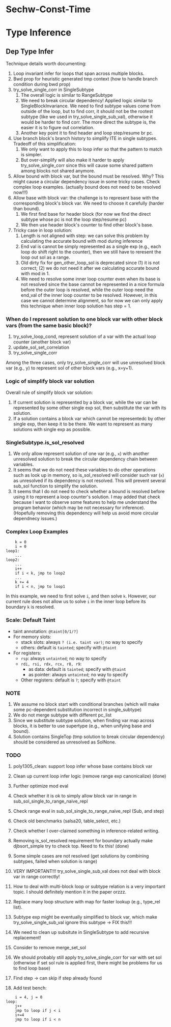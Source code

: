 # Sechw-Const-Time

# Type Inference

## Dep Type Infer

Technique details worth documenting:
1. Loop invariant infer for loops that span across multiple blocks.
2. Bwd prop for heuristic generated tmp context (how to handle branch condition during bwd prop)
3. try_solve_single_corr in SingleSubtype
    1. The overall logic is similar to RangeSubtype
    2. We need to break circular dependency! Applied logic similar to SingleBlockInvariance. We need to find subtype values come from outside of the loop, but to find corr, it should not be the rootest subtype (like we used in try_solve_single_sub_val), otherwise it would be harder to find corr. The more direct the subtype is, the easier it is to figure out correlation.
    3. Another key point it to find header and loop step/resume br pc.
4. Use branch block's branch history to simplify ITE in single subtypes. Tradeoff of this simplification:
    1. We only want to apply this to loop infer so that the pattern to match is simpler.  
    2. But over-simplify will also make it harder to apply try_solve_single_corr since this will cause some shared pattern among blocks not shared anymore.
5. Allow bound with block var, but the bound must be resolved. Why? This might cause a circular dependency issue in some tricky cases. Check complex loop examples. (actually bound does not need to be resolved now!!!)
6. Allow base with block var: the challenge is to represent base with the corresponding block's block var. We need to choose it carefully (harder than bound).
    1. We first find base for header block (for now we find the direct subtype whose pc is not the loop step/resume pc)
    2. We then use header block's counter to find other block's base.
7. Tricky case in loop solution:
    1. Length is not aligned with step: we can solve this problem by calculating the accurate bound with mod during inference
    2. End val is cannot be simply represented as a single exp (e.g., each loop do shift right to the counter), then we still have to reresent the loop out sol as a range.
    3. Old dirty fix for gen_other_loop_sol is deprecated since (1) it is not correct; (2) we do not need it after we calculating accurate bound with mod in 1.
    4. We need to resolve some inner loop counter even when its base is not resolved since the base cannot be represented in a nice formula before the outer loop is resolved, while the outer loop need the end_val of the inner loop counter to be resolved. However, in this case we cannot determine alignment, so for now we can only apply this technique when inner loop solution has step = 1.


### When do I represent solution to one block var with other block vars (from the same basic block)?
1. try_solve_loop_cond, represent solution of a var with the actual loop counter (another block var)
2. update_sol_set_correlation
3. try_solve_single_corr

Among the three cases, only try_solve_single_corr will use unresolved block var (e.g., y) to represent sol of other block vars (e.g., x=y+1).

### Logic of simplify block var solution
Overall rule of simplify block var solution:
1. If current solution is represented by a block var, while the var can be represented by some other single exp sol, then substitute the var with its solution.
2. If a solution contains a block var which cannot be representedc by other single exp, then keep it to be there. We want to represent as many solutions with single exp as possible.

### SingleSubtype.is_sol_resolved
1. We only allow represent solution of one var (e.g., `x`) with another unresolved solution to break the circular dependency chain between variables.
2. It seems that we do not need these variables to do other operations such as look up in memory, so is_sol_resolved will consider such var (`x`) as unresolved if its dependency is not resolved. This will prevent several sub_sol function to simplify the solution.
3. It seems that I do not need to check whether a bound is resolved before using it to represent a loop counter's solution. I may added that check because I want to observe some features to help me understand the program behavior (which may be not necessary for inference). (Hopefully removing this dependency will help us avoid more circular dependnecy issues.)

### Complex Loop Examples
```
    k = 0
    i = 0
loop1:
    ...
loop2:
    ...
    i++
    if i < k, jmp to loop2
    ...
    k += 4
    if i < n, jmp to loop1
```
In this example, we need to first solve `i`, and then solve `k`. However, our current rule does not allow us to solve `i` in the inner loop before its boundary `k` is resolved.

### Scale: Default Taint
* taint annotation: `@taint[0/1/?]`
* For memory slots:
  * stack slots: always `? (i.e. taint var)`; no way to specify
  * others: default is `tainted`; specify with `@taint`
* For registers:
  * `rsp`: always `untainted`; no way to specify
  * `rdi, rsi, rdx, rcx, r8, r9`:
    * as data: default is `tainted`; specify with `@taint`
    * as pointer: always `untainted`; no way to specify
  * Other registers: default is `?`; specify with `@taint`


### NOTE
1. We assume no block start with conditional branches (which will make some pc-dependent substitution incorrect in single_subtype)
2. We do not merge subtype with different pc_list
3. Since we substitute subtype solution, when finding var map across blocks, it is better to use supertype (e.g., when unifying base and bound).
4. Solution contains SingleTop (tmp solution to break circular dependency) should be considered as unresolved as SolNone.


### TODO
1. poly1305_clean: support loop infer whose base contains block var
2. Clean up current loop infer logic (remove range exp canonicalize) (done)
3. Further optimize mod eval
4. Check whether it is ok to simply allow block var in range in sub_sol_single_to_range_naive_repl
5. Check range eval in sub_sol_single_to_range_naive_repl (Sub, and step)
6. Check old benchmarks (salsa20, table_select, etc.)
7. Check whether I over-claimed something in inference-related writing.
8. Removing is_sol_resolved requirement for boundary actually make djbsort_simple try to check top. Need to fix this! (done)
9. Some simple cases are not resolved (get solutions by combining subtypes, failed when solution is range)
10. VERY IMPORTANT!!! try_solve_single_sub_val does not deal with block var in range correctly!
11. How to deal with multi-block loop or subtype relation is a very important topic. I should definitely mention it in the paper orzzz.
12. Replace many loop structure with map for faster lookup (e.g., type_rel list).
13. Subtype exp might be eventually simplified to block var, which make try_solve_single_sub_val ignore this subtype -> FIX this!!!
14. We need to clean up subsitute in SingleSubtype to add recursive replacement!
15. Consider to remove merge_set_sol
16. We should probably still apply try_solve_single_corr for var with set sol (otherwise if set sol rule is applied first, there might be problems for us to find loop base)
17. Find step -> can skip if step already found



16. Add test bench:
```
    i = 4, j = 0
loop:
    j++
    jmp to loop if j < i
    i+=4
    jmp to loop if i < n
```
